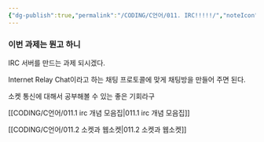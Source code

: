 ```yaml
---
{"dg-publish":true,"permalink":"/CODING/C언어/011. IRC!!!!!/","noteIcon":"2"}
---
```


### 이번 과제는 뭔고 하니
IRC 서버를 만드는 과제 되시겠다.

Internet Relay Chat이라고 하는 채팅 프로토콜에 맞게
채팅방을 만들어 주면 된다.

소켓 통신에 대해서 공부해볼 수 있는 좋은 기회라구

[[CODING/C언어/011.1 irc 개념 모음집\|011.1 irc 개념 모음집]]

[[CODING/C언어/011.2 소켓과 웹소켓\|011.2 소켓과 웹소켓]]